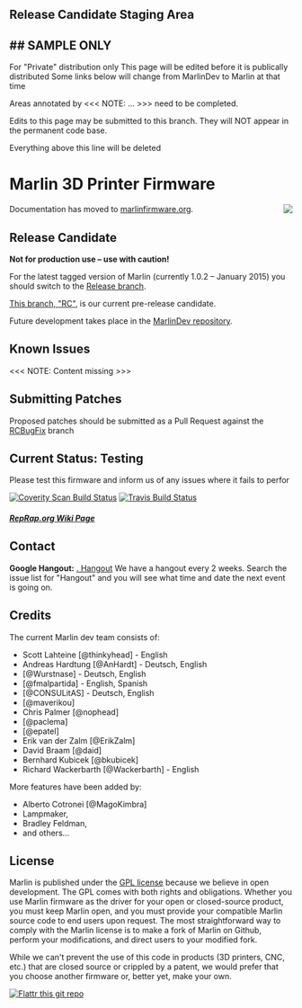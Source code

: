 ## Release Candidate Staging Area

## ##     SAMPLE ONLY     ##
For "Private" distribution only
This page will be edited before it is publically distributed
Some links below will change from MarlinDev to Marlin at that time

Areas annotated by <<< NOTE: ... >>> need to be completed.

Edits to this page may be submitted to this branch. They will NOT appear in the permanent code base.


Everything above this line will be deleted

# Marlin 3D Printer Firmware
<img align="right" src="Documentation/Logo/Marlin%20Logo%20GitHub.png" />

 Documentation has moved to [marlinfirmware.org](http://www.marlinfirmware.org).

## Release Candidate

__Not for production use – use with caution!__

For the latest tagged version of Marlin (currently 1.0.2 – January 2015) you should switch to the [Release branch](https://github.com/MarlinFirmware/Marlin/tree/Release).

[This branch, "RC"](https://github.com/MarlinFirmware/MarlinDev/tree/RC), is our current pre-release candidate.

Future development takes place in the [MarlinDev repository](https://github.com/MarlinFirmware/MarlinDev/).

## Known Issues


 <<< NOTE: Content missing >>>
## Submitting Patches
Proposed patches should be submitted as a Pull Request against the [RCBugFix](https://github.com/MarlinFirmware/MarlinDev/tree/RCBugFix) branch


## Current Status: Testing

Please test this firmware and inform us of any issues where it fails to perfor

[![Coverity Scan Build Status](https://scan.coverity.com/projects/2224/badge.svg)](https://scan.coverity.com/projects/2224)
[![Travis Build Status](https://travis-ci.org/MarlinFirmware/MarlinDev.svg)](https://travis-ci.org/MarlinFirmware/MarlinDev)

##### [RepRap.org Wiki Page](http://reprap.org/wiki/Marlin)

## Contact

__Google Hangout:__ <a href="https://plus.google.com/hangouts/_/gxn3wrea5gdhoo223yimsiforia" target="_blank">. Hangout</a> We have a hangout every 2 weeks. Search the issue list for "Hangout" and you will see what time and date the next event is going on.

## Credits

The current Marlin dev team consists of:

 - Scott Lahteine [@thinkyhead] - English
 - Andreas Hardtung [@AnHardt] - Deutsch, English
 - [@Wurstnase] - Deutsch, English
 - [@fmalpartida] - English, Spanish
 - [@CONSULitAS] - Deutsch, English
 - [@maverikou]
 - Chris Palmer [@nophead]
 - [@paclema]
 - [@epatel]
 - Erik van der Zalm [@ErikZalm]
 - David Braam [@daid]
 - Bernhard Kubicek [@bkubicek]
 - Richard Wackerbarth [@Wackerbarth] - English

More features have been added by:
  - Alberto Cotronei [@MagoKimbra]
  - Lampmaker,
  - Bradley Feldman,
  - and others...

## License

Marlin is published under the [GPL license](/Documentation/COPYING.md) because we believe in open development. The GPL comes with both rights and obligations. Whether you use Marlin firmware as the driver for your open or closed-source product, you must keep Marlin open, and you must provide your compatible Marlin source code to end users upon request. The most straightforward way to comply with the Marlin license is to make a fork of Marlin on Github, perform your modifications, and direct users to your modified fork.

While we can't prevent the use of this code in products (3D printers, CNC, etc.) that are closed source or crippled by a patent, we would prefer that you choose another firmware or, better yet, make your own.

[![Flattr this git repo](http://api.flattr.com/button/flattr-badge-large.png)](https://flattr.com/submit/auto?user_id=ErikZalm&url=https://github.com/MarlinFirmware/Marlin&title=Marlin&language=&tags=github&category=software)
